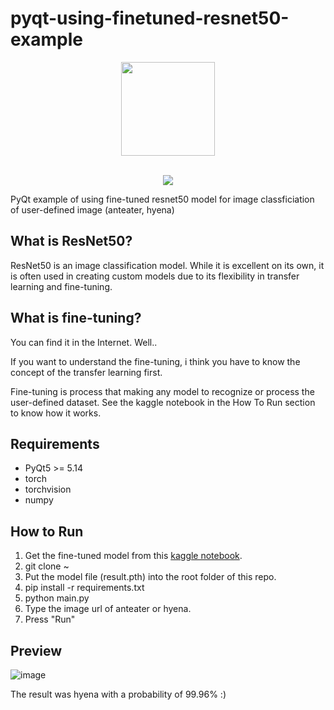 # pyqt-using-finetuned-resnet50-example
<div align="center">
  <img src="https://user-images.githubusercontent.com/55078043/229002952-9afe57de-b0b6-400f-9628-b8e0044d3f7b.png" width="150px" height="150px"><br/><br/>
  
  [![](https://dcbadge.vercel.app/api/server/cHekprskVE)](https://discord.gg/cHekprskVE)
</div>

PyQt example of using fine-tuned resnet50 model for image classficiation of user-defined image (anteater, hyena)

## What is ResNet50?
ResNet50 is an image classification model. While it is excellent on its own, it is often used in creating custom models due to its flexibility in transfer learning and fine-tuning.

## What is fine-tuning?
You can find it in the Internet. Well..

If you want to understand the fine-tuning, i think you have to know the concept of the transfer learning first.

Fine-tuning is process that making any model to recognize or process the user-defined dataset. See the kaggle notebook in the How To Run section to know how it works.

## Requirements
* PyQt5 >= 5.14
* torch
* torchvision
* numpy

## How to Run
1. Get the fine-tuned model from this <a href="https://www.kaggle.com/code/yoonjunggyu/pytorch-fine-tuning-resnet50/notebook">kaggle notebook</a>.
2. git clone ~
3. Put the model file (result.pth) into the root folder of this repo.
4. pip install -r requirements.txt
5. python main.py
6. Type the image url of anteater or hyena.
7. Press "Run" 

## Preview
![image](https://github.com/yjg30737/pyqt-using-finetuned-resnet50-example/assets/55078043/1884cb11-5f1e-4140-92d3-6e9f25790c50)

The result was hyena with a probability of 99.96% :)
